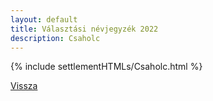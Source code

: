 ```yaml
---
layout: default
title: Választási névjegyzék 2022
description: Csaholc
---
```


{% include settlementHTMLs/Csaholc.html %}

[Vissza](../)